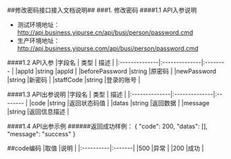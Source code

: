 ##修改密码接口接入文档说明##
###1. 修改密码
####1.1 API入参说明
- 测试环境地址：http://api.business.yipurse.cn/api/busi/person/password.cmd
- 生产环境地址：http://api.business.yipurse.com/api/busi/person/password.cmd

####1.2 API入参
|字段名 			|	类型 		| 描述 	  	|
|:--------------|:--------------|:--------	|
|appId			|string 		|appId 	|
|beforePassword		|string 		|原密码 	|
|newPassword		|string 		|新密码 	|
|staffCode			|string 		|登录的账号 	|

    
####1.3 API出参说明
|字段名 			|	类型 		| 描述 	  	|
|:--------------|:--------------|:--------	|
|code		|string 		|返回状态码值 	|
|datas		|string 		|返回数据 	|
|message		|string 		|返回信息描述 	|


####1.4 API出参示例
######返回成功样例：
    {
    "code": 200,
    "datas": [],
    "message": "success"
	}





##code编码
|取值		|说明 	 |
|:----------|:-------|
|500		|异常	 |
|200		|成功	 |